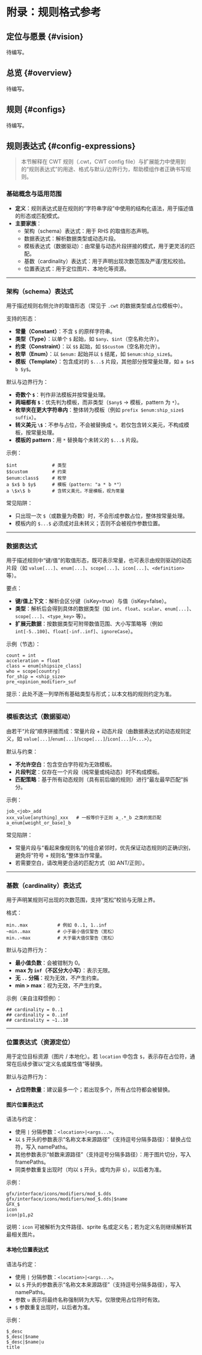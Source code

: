 # 附录：规则格式参考

<!-- TODO 人工改进与润色 -->

## 定位与愿景 {#vision}

待编写。

## 总览 {#overview}

待编写。

## 规则 {#configs}

待编写。

## 规则表达式 {#config-expressions}

> 本节解释在 CWT 规则（.cwt，CWT config file）与扩展能力中使用到的“规则表达式”的用途、格式与默认/边界行为，帮助模组作者正确书写规则。

<!-- @see icu.windea.pls.config.configExpression.CwtConfigExpression -->

### 基础概念与适用范围

- **定义**：规则表达式是在规则的“字符串字段”中使用的结构化语法，用于描述值的形态或匹配模式。
- **主要家族**：
  - 架构（schema）表达式：用于 RHS 的取值形态声明。
  - 数据表达式：解析数据类型或动态片段。
  - 模板表达式（数据驱动）：由常量与动态片段拼接的模式，用于更灵活的匹配。
  - 基数（cardinality）表达式：用于声明出现次数范围及严谨/宽松校验。
  - 位置表达式：用于定位图片、本地化等资源。

---

### 架构（schema）表达式

<!-- @see icu.windea.pls.config.configExpression.CwtSchemaExpression -->

用于描述规则右侧允许的取值形态（常见于 `.cwt` 的数据类型或占位模板中）。

支持的形态：

- **常量（Constant）**：不含 `$` 的原样字符串。
- **类型（Type）**：以单个 `$` 起始，如 `$any`、`$int`（空名称允许）。
- **约束（Constraint）**：以 `$$` 起始，如 `$$custom`（空名称允许）。
- **枚举（Enum）**：以 `$enum:` 起始并以 `$` 结尾，如 `$enum:ship_size$`。
- **模板（Template）**：包含成对的 `$...$` 片段，其他部分按常量处理，如 `a $x$ b $y$`。

默认与边界行为：

- **奇数个 `$`**：判作非法模板并按常量处理。
- **两端都有 `$`**：优先判为模板，而非类型（`$any$` -> 模板，pattern 为 `*`）。
- **枚举夹在更大字符串内**：整体转为模板（例如 `prefix $enum:ship_size$ suffix`）。
- **转义美元 `\$`**：不参与占位，不会被替换成 `*`。若仅包含转义美元，不构成模板，按常量处理。
- **模板的 pattern**：用 `*` 替换每个未转义的 `$...$` 片段。

示例：

```text
$int             # 类型
$$custom         # 约束
$enum:class$     # 枚举
a $x$ b $y$      # 模板（pattern: "a * b *"）
a \$x\$ b        # 含转义美元，不是模板，视为常量
```

常见陷阱：

- 只出现一次 `$`（或数量为奇数）时，不会形成参数占位，整体按常量处理。
- 模板内的 `$...$` 必须成对且未转义；否则不会被视作参数位置。

---

### 数据表达式

<!-- @see icu.windea.pls.config.configExpression.CwtDataExpression -->

用于描述规则中“键/值”的取值形态，既可表示常量，也可表示由规则驱动的动态片段（如 `value[...]`、`enum[...]`、`scope[...]`、`icon[...]`、`<definition>` 等）。

要点：

- **键/值上下文**：解析会区分键（isKey=true）与值（isKey=false）。
- **类型**：解析后会得到具体的数据类型（如 `int`、`float`、`scalar`、`enum[...]`、`scope[...]`、`<type_key>` 等）。
- **扩展元数据**：按数据类型可附带数值范围、大小写策略等（例如 `int[-5..100]`、`float[-inf..inf]`、`ignoreCase`）。

示例（节选）：

```cwt
count = int
acceleration = float
class = enum[shipsize_class]
who = scope[country]
for_ship = <ship_size>
pre_<opinion_modifier>_suf
```

提示：此处不逐一列举所有基础类型与形式；以本文档的规则约定为准。

---

### 模板表达式（数据驱动）

<!-- @see icu.windea.pls.config.configExpression.CwtTemplateExpression -->

由若干“片段”顺序拼接而成：常量片段 + 动态片段（由数据表达式的动态规则定义，如 `value[...]`/`enum[...]`/`scope[...]`/`icon[...]`/`<...>`）。

默认与约束：

- **不允许空白**：包含空白字符视为无效模板。
- **片段判定**：仅存在一个片段（纯常量或纯动态）时不构成模板。
- **匹配策略**：基于所有动态规则（具有前后缀的规则）进行“最左最早匹配”拆分。

示例：

```text
job_<job>_add
xxx_value[anything]_xxx   # 一般等价于正则 a_.*_b 之类的宽匹配
a_enum[weight_or_base]_b
```

常见陷阱：

- 常量片段与“看起来像规则名”的组合紧邻时，优先保证动态规则的正确识别，避免将“符号 + 规则名”整体当作常量。
- 若需要空白，请改用更合适的匹配方式（如 ANT/正则）。

---

### 基数（cardinality）表达式

<!-- @see icu.windea.pls.config.configExpression.CwtCardinalityExpression -->

用于声明某规则可出现的次数范围，支持“宽松”校验与无限上界。

格式：

```text
min..max           # 例如 0..1, 1..inf
~min..max          # 小于最小值仅警告（宽松）
min..~max          # 大于最大值仅警告（宽松）
```

默认与边界行为：

- **最小值负数**：会被钳制为 0。
- **max 为 `inf`（不区分大小写）**：表示无限。
- **无 `..` 分隔**：视为无效，不产生约束。
- **min > max**：视为无效，不产生约束。

示例（来自注释惯例）：

```cwt
## cardinality = 0..1
## cardinality = 0..inf
## cardinality = ~1..10
```

---

### 位置表达式（资源定位）

<!-- @see icu.windea.pls.config.configExpression.CwtLocationExpression -->

用于定位目标资源（图片 / 本地化）。若 `location` 中包含 `$`，表示存在占位符，通常在后续步骤以“定义名或属性值”等替换。

默认与边界行为：

- **占位符数量**：建议最多一个；若出现多个，所有占位符都会被替换。

#### 图片位置表达式

<!-- @see icu.windea.pls.config.configExpression.CwtImageLocationExpression -->

语法与约定：

- 使用 `|` 分隔参数：`<location>|<args...>`。
- 以 `$` 开头的参数表示“名称文本来源路径”（支持逗号分隔多路径）：替换占位符，写入 namePaths。
- 其他参数表示“帧数来源路径”（支持逗号分隔多路径）：用于图片切分，写入 framePaths。
- 同类参数重复出现时（均以 `$` 开头，或均为非 `$`），以后者为准。

示例：

```text
gfx/interface/icons/modifiers/mod_$.dds
gfx/interface/icons/modifiers/mod_$.dds|$name
GFX_$
icon
icon|p1,p2
```

说明：`icon` 可被解析为文件路径、sprite 名或定义名；若为定义名则继续解析其最相关图片。

#### 本地化位置表达式

<!-- @see icu.windea.pls.config.configExpression.CwtLocalisationLocationExpression -->

语法与约定：

- 使用 `|` 分隔参数：`<location>|<args...>`。
- 以 `$` 开头的参数表示“名称文本来源路径”（支持逗号分隔多路径），写入 namePaths。
- 参数 `u` 表示将最终名称强制转为大写。仅限使用占位符时有效。
- `$` 参数重复出现时，以后者为准。

示例：

```text
$_desc
$_desc|$name
$_desc|$name|u
title
```

